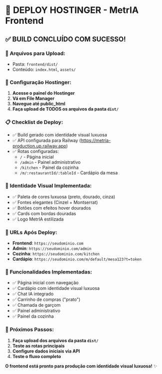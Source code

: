 # 🚀 DEPLOY HOSTINGER - MetrIA Frontend

## ✅ BUILD CONCLUÍDO COM SUCESSO!

### 📁 **Arquivos para Upload:**
- Pasta: `frontend/dist/`
- Conteúdo: `index.html`, `assets/`

### 🔧 **Configuração Hostinger:**

1. **Acesse o painel do Hostinger**
2. **Vá em File Manager**
3. **Navegue até public_html**
4. **Faça upload de TODOS os arquivos da pasta `dist/`**

### 📋 **Checklist de Deploy:**

- ✅ Build gerado com identidade visual luxuosa
- ✅ API configurada para Railway (https://metria-production.up.railway.app)
- ✅ Rotas configuradas:
  - `/` - Página inicial
  - `/admin` - Painel administrativo
  - `/kitchen` - Painel da cozinha
  - `/m/:restaurantId/:tableId` - Cardápio da mesa

### 🎨 **Identidade Visual Implementada:**

- ✅ Paleta de cores luxuosa (preto, dourado, cinza)
- ✅ Fontes elegantes (Cinzel + Montserrat)
- ✅ Botões com efeitos hover dourados
- ✅ Cards com bordas douradas
- ✅ Logo MetrIA estilizada

### 🔗 **URLs Após Deploy:**

- **Frontend**: `https://seudominio.com`
- **Admin**: `https://seudominio.com/admin`
- **Cozinha**: `https://seudominio.com/kitchen`
- **Cardápio**: `https://seudominio.com/m/default/mesa123?t=token`

### 📱 **Funcionalidades Implementadas:**

- ✅ Página inicial com navegação
- ✅ Cardápio com identidade visual luxuosa
- ✅ Chat IA integrado
- ✅ Carrinho de compras ("prato")
- ✅ Chamada de garçom
- ✅ Painel administrativo
- ✅ Painel da cozinha

### 🚀 **Próximos Passos:**

1. **Faça upload dos arquivos da pasta `dist/`**
2. **Teste as rotas principais**
3. **Configure dados iniciais via API**
4. **Teste o fluxo completo**

**O frontend está pronto para produção com identidade visual luxuosa!** ✨